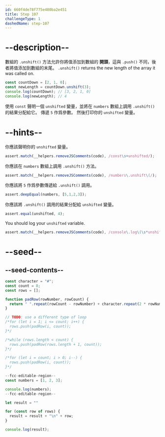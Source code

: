 ```yaml
---
id: 660f4de78f775e480ba2e451
title: Step 107
challengeType: 1
dashedName: step-107
---
```


# --description--

數組的 `.unshift()` 方法允許你將值添加到數組的 **開頭**，這與 `.push()` 不同，後者將值添加到數組的末尾。 `.unshift()` returns the new length of the array it was called on.

```js
const countDown = [2, 1, 0];
const newLength = countDown.unshift(3);
console.log(countDown); // [3, 2, 1, 0]
console.log(newLength); // 4
```

使用 `const` 聲明一個 `unshifted` 變量，並將在 `numbers` 數組上調用 `.unshift()` 的結果分配給它。 傳遞 `5` 作爲參數。 然後打印你的 `unshifted` 變量。

# --hints--

你應該聲明你的 `unshifted` 變量。

```js
assert.match(__helpers.removeJSComments(code), /const\s+unshifted/);
```

你應該在 `numbers` 數組上調用 `.unshift()` 方法。

```js
assert.match(__helpers.removeJSComments(code), /numbers\.unshift\(/);
```

你應該將 `5` 作爲參數傳遞給 `.unshift()` 調用。

```js
assert.deepEqual(numbers, [5,1,2,3]);
```

你應該將 `.unshift()` 調用的結果分配給 `unshifted` 變量。

```js
assert.equal(unshifted, 4);
```

You should log your `unshifted` variable.

```js
assert.match(__helpers.removeJSComments(code), /console\.log\(\s*unshifted\s*\);?/);
```

# --seed--

## --seed-contents--

```js
const character = "#";
const count = 8;
const rows = [];

function padRow(rowNumber, rowCount) {
  return " ".repeat(rowCount - rowNumber) + character.repeat(2 * rowNumber - 1) + " ".repeat(rowCount - rowNumber);
}

// TODO: use a different type of loop
/*for (let i = 1; i <= count; i++) {
  rows.push(padRow(i, count));
}*/

/*while (rows.length < count) {
  rows.push(padRow(rows.length + 1, count));
}*/

/*for (let i = count; i > 0; i--) {
  rows.push(padRow(i, count));
}*/

--fcc-editable-region--
const numbers = [1, 2, 3];

console.log(numbers);
--fcc-editable-region--

let result = ""

for (const row of rows) {
  result = result + "\n" + row;
}

console.log(result);
```
